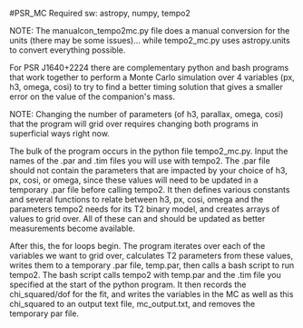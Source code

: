 #PSR_MC
Required sw: astropy, numpy, tempo2

NOTE: The manualcon_tempo2mc.py file does a manual conversion for the units (there may be some issues)... while tempo2_mc.py uses astropy.units to convert everything possible.

For PSR J1640+2224 there are complementary python and bash programs that work together to perform a Monte Carlo simulation over 4 variables (px, h3, omega, cosi) to try to find a better timing solution that gives a smaller error on the value of the companion's mass.

NOTE: Changing the number of parameters (of h3, parallax, omega, cosi) that the program will grid over requires changing both programs in superficial ways right now.

The bulk of the program occurs in the python file tempo2_mc.py.  Input the names of the .par and .tim files you will use with tempo2.  The .par file should not contain the parameters that are impacted by your choice of h3, px, cosi, or omega, since these values will need to be updated in a temporary .par file before calling tempo2.  It then defines various constants and several functions to relate between h3, px, cosi, omega and the parameters tempo2 needs for its T2 binary model, and creates arrays of values to grid over.  All of these can and should be updated as better measurements become available.

After this, the for loops begin.  The program iterates over each of the variables we want to grid over, calculates T2 parameters from these values, writes them to a temporary .par file, temp.par, then calls a bash script to run tempo2.  The bash script calls tempo2 with temp.par and the .tim file you specified at the start of the python program.  It then records the chi_squared/dof for the fit, and writes the variables in the MC as well as this chi_squared to an output text file, mc_output.txt, and removes the temporary par file.
